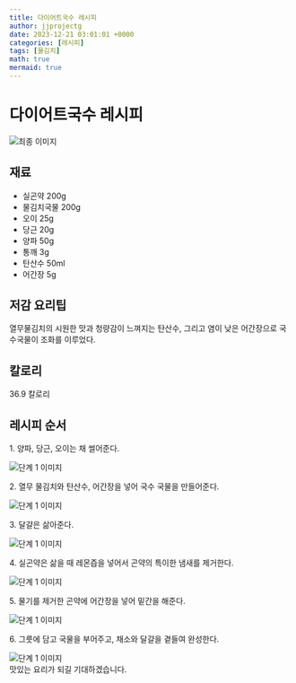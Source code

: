 ```yaml
---
title: 다이어트국수 레시피
author: jjprojectg
date: 2023-12-21 03:01:01 +0000
categories: [레시피]
tags: [물김치]
math: true
mermaid: true
---
```

<meta name="og:type" content="website"/>
<meta charset="UTF-8"/>
<div class="header">
  <h1>다이어트국수 레시피</h1>
</div>

<div class="container my-4">
  <div class="row">
    <div class="col-12 col-md-6">
      <div class="recipe-image">
        <img src="http://www.foodsafetykorea.go.kr/uploadimg/cook/10_00386_2.png" class="step-image" alt="최종 이미지"/>
      </div>
    </div>
    <div class="col-12 col-md-6">
      <div class="ingredients">
        <h2>재료</h2>
        <ul class="card">
          <li> 실곤약 200g </li>
          <li>  물김치국물 200g </li>
          <li>  오이 25g </li>
          <li> 당근 20g </li>
          <li>  양파 50g </li>
          <li>  통깨 3g </li>
          <li> 탄산수 50ml </li>
          <li>  어간장 5g </li>
</ul>
      </div>
    </div>
    <div class="col-12 col-md-6">
      <div class="ingredients">
        <h2>저감 요리팁</h2>
        <div class="card"> 
          <p>
            열무물김치의 시원한 맛과 청량감이 느껴지는 탄산수, 그리고 염이 낮은 어간장으로 국수국물이 조화를 이루었다.
          </p>
        </div>
      </div>
      <div class="ingredients">
        <h2>칼로리</h2>
        <div class="card"> 
          <p>
            36.9 칼로리
          </p>
        </div>
      </div>
    </div>
  </div>

  <h2 class="my-4">레시피 순서</h2>
  <div class="card recipe-card">
    <div class="card-body recipe-step">
      <p class="card-text step-description">1. 양파, 당근, 오이는 채 썰어준다.</p>
      <img src="http://www.foodsafetykorea.go.kr/uploadimg/cook/20_00386_01.png" alt="단계 1 이미지" class="step-image"/>
    </div>
  </div>
  <div class="card recipe-card">
    <div class="card-body recipe-step">
      <p class="card-text step-description">2. 열무 물김치와 탄산수, 어간장을 넣어 국수
국물을 만들어준다.</p>
      <img src="http://www.foodsafetykorea.go.kr/uploadimg/cook/20_00386_02.png" alt="단계 1 이미지" class="step-image"/>
    </div>
  </div>
  <div class="card recipe-card">
    <div class="card-body recipe-step">
      <p class="card-text step-description">3. 달걀은 삶아준다.</p>
      <img src="http://www.foodsafetykorea.go.kr/uploadimg/cook/20_00386_03.png" alt="단계 1 이미지" class="step-image"/>
    </div>
  </div>
  <div class="card recipe-card">
    <div class="card-body recipe-step">
      <p class="card-text step-description">4. 실곤약은 삶을 때 레몬즙을 넣어서 곤약의
특이한 냄새를 제거한다.</p>
      <img src="http://www.foodsafetykorea.go.kr/uploadimg/cook/20_00386_04.png" alt="단계 1 이미지" class="step-image"/>
    </div>
  </div>
  <div class="card recipe-card">
    <div class="card-body recipe-step">
      <p class="card-text step-description">5. 물기를 제거한 곤약에 어간장을 넣어 밑간을
해준다.</p>
      <img src="http://www.foodsafetykorea.go.kr/uploadimg/cook/20_00386_05.png" alt="단계 1 이미지" class="step-image"/>
    </div>
  </div>
  <div class="card recipe-card">
    <div class="card-body recipe-step">
      <p class="card-text step-description">6. 그릇에 담고 국물을 부어주고, 채소와 달걀을
곁들여 완성한다.</p>
      <img src="http://www.foodsafetykorea.go.kr/uploadimg/cook/20_00386_06.png" alt="단계 1 이미지" class="step-image"/>
    </div>
  </div>

</div>
맛있는 요리가 되길 기대하겠습니다.
